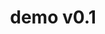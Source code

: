 ---
layout: default
category: bts
tags: ["arduino","openframeworks","ableton"]
video: "https://player.vimeo.com/video/241409909?badge=0&amp;autopause=0&amp;player_id=0&amp;app_id=72231"
title: "demo v0.1"
thumbnail: "https://i.vimeocdn.com/video/664982228_295x166.jpg?r=pad"
---